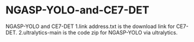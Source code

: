 # NGASP-YOLO-and-CE7-DET
NGASP-YOLO and CE7-DET
1.link address.txt is the download link for CE7-DET. 2.ultralytics-main is the code zip for NGASP-YOLO via ultralytics.
